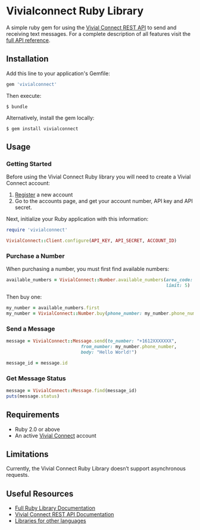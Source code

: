 
# Vivialconnect Ruby Library

A simple ruby gem for using the [Vivial Connect REST API](https://www.vivialconnect.net/) to send and receiving text messages. For a complete description of all features visit the [full API reference](https://vivialconnect.github.io/vivialconnect-ruby/).

Installation
------------

Add this line to your application's Gemfile:

```ruby
gem 'vivialconnect'
```

Then execute:

    $ bundle 

Alternatively, install the gem locally:

    $ gem install vivialconnect


Usage
-----

### Getting Started 

Before using the Vivial Connect Ruby library you will need to create a Vivial Connect account:

1. [Register](https://www.vivialconnect.net/register/) a new account 
2. Go to the accounts page, and get your account number, API key and API secret.

Next, initialize your Ruby application with this information:


```ruby
require 'vivialconnect'

VivialConnect::Client.configure(API_KEY, API_SECRET, ACCOUNT_ID)
```

### Purchase a Number

When purchasing a number, you must first find available numbers:

```ruby
available_numbers = VivialConnect::Number.available_numbers(area_code: "646",
                                                            limit: 5)
```

Then buy one:

```ruby
my_number = available_numbers.first
my_number = VivialConnect::Number.buy(phone_number: my_number.phone_number)
```


### Send a Message

```ruby
message = VivialConnect::Message.send(to_number: "+1612XXXXXXX",
                            from_number: my_number.phone_number,
                            body: "Hello World!")

message_id = message.id
```

### Get Message Status


```ruby
message = VivialConnect::Message.find(message_id)
puts(message.status)
```


Requirements
------------

* Ruby 2.0 or above
* An active [Vivial Connect](https://www.vivialconnect.net/register/) account 

Limitations
-----------

Currently, the Vivial Connect Ruby Library doesn’t support asynchronous requests.

Useful Resources
----------------

* [Full Ruby Library Documentation](https://vivialconnect.github.io/vivialconnect-ruby/)
* [Vivial Connect REST API Documentation](https://docs.vivialconnect.net)
* [Libraries for other languages](https://vivialconnect.github.io/)
